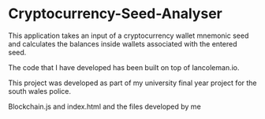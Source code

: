 # Cryptocurrency-Seed-Analyser

This application takes an input of a cryptocurrency wallet mnemonic seed and calculates the balances inside wallets associated with the entered seed.

The code that I have developed has been built on top of Iancoleman.io.

This project was developed as part of my university final year project for the south wales police.

Blockchain.js and index.html and the files developed by me

